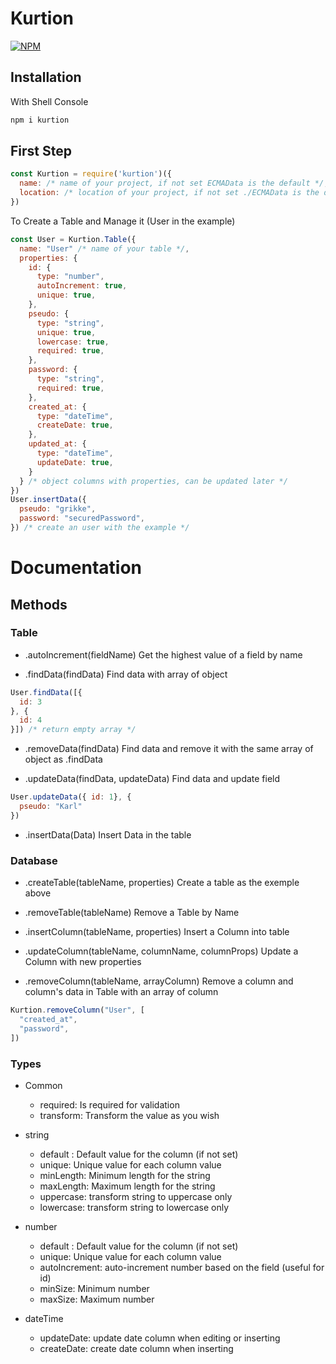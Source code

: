 # Kurtion

[![NPM](https://nodei.co/npm/kurtion.png?downloads=true&downloadRank=true&stars=true)](https://nodei.co/npm/kurtion/)

## Installation
With Shell Console

```sh
npm i kurtion
```

## First Step

```js
const Kurtion = require('kurtion')({
  name: /* name of your project, if not set ECMAData is the default */,
  location: /* location of your project, if not set ./ECMAData is the default */
})
```
To Create a Table and Manage it (User in the example)
```js
const User = Kurtion.Table({
  name: "User" /* name of your table */,
  properties: {
    id: {
      type: "number",
      autoIncrement: true,
      unique: true,
    },
    pseudo: {
      type: "string",
      unique: true,
      lowercase: true,
      required: true,
    },
    password: {
      type: "string",
      required: true,
    },
    created_at: {
      type: "dateTime",
      createDate: true,
    },
    updated_at: {
      type: "dateTime",
      updateDate: true,
    }
  } /* object columns with properties, can be updated later */
})
User.insertData({
  pseudo: "grikke",
  password: "securedPassword",
}) /* create an user with the example */
```

# Documentation

## Methods

### Table

- .autoIncrement(fieldName)
Get the highest value of a field by name

- .findData(findData)
Find data with array of object
```js
User.findData([{
  id: 3
}, {
  id: 4
}]) /* return empty array */
```

- .removeData(findData)
Find data and remove it with the same array of object as .findData

- .updateData(findData, updateData)
Find data and update field
```js
User.updateData({ id: 1}, {
  pseudo: "Karl"
})
```

- .insertData(Data)
Insert Data in the table

### Database

- .createTable(tableName, properties)
Create a table as the exemple above

- .removeTable(tableName)
Remove a Table by Name

- .insertColumn(tableName, properties)
Insert a Column into table

- .updateColumn(tableName, columnName, columnProps)
Update a Column with new properties

- .removeColumn(tableName, arrayColumn)
Remove a column and column's data in Table with an array of column
```js
Kurtion.removeColumn("User", [
  "created_at",
  "password",
])
```

### Types

- Common
  * required: Is required for validation
  * transform: Transform the value as you wish

- string
  * default : Default value for the column (if not set)
  * unique: Unique value for each column value
  * minLength: Minimum length for the string
  * maxLength: Maximum length for the string
  * uppercase: transform string to uppercase only
  * lowercase: transform string to lowercase only 

- number
  * default : Default value for the column (if not set)
  * unique: Unique value for each column value
  * autoIncrement: auto-increment number based on the field (useful for id)
  * minSize: Minimum number
  * maxSize: Maximum number

- dateTime
  * updateDate: update date column when editing or inserting
  * createDate: create date column when inserting
